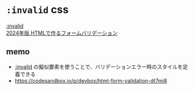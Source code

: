 # `:invalid` css

[:invalid](https://developer.mozilla.org/ja/docs/Web/CSS/:invalid)  
[2024年版 HTMLで作るフォームバリデーション](https://ics.media/entry/240418/)

## memo

- [:invalid](https://developer.mozilla.org/ja/docs/Web/CSS/:invalid) の擬似要素を使うことで、バリデーションエラー時のスタイルを定義できる
- https://codesandbox.io/p/devbox/html-form-validation-dt7mj8